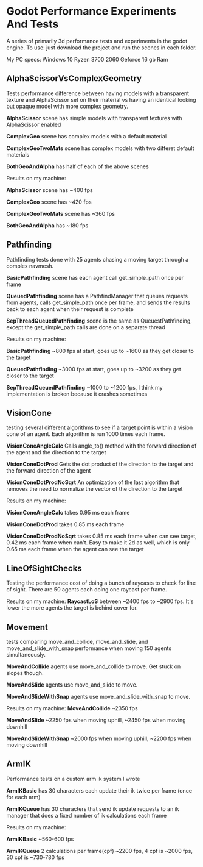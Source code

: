 # Godot Performance Experiments And Tests
A series of primarily 3d performance tests and experiments in the godot engine.
To use: just download the project and run the scenes in each folder.

My PC specs:
Windows 10
Ryzen 3700
2060 Geforce
16 gb Ram

## AlphaScissorVsComplexGeometry

Tests performance difference between having models with a transparent texture and AlphaScissor set on their material vs having an identical looking but opaque model with more complex geometry.

**AlphaScissor** scene has simple models with transparent textures with AlphaScissor enabled

**ComplexGeo** scene has complex models with a default material

**ComplexGeoTwoMats** scene has complex models with two differet default materials

**BothGeoAndAlpha** has half of each of the above scenes


Results on my machine:

**AlphaScissor** scene has ~400 fps

**ComplexGeo** scene has ~420 fps

**ComplexGeoTwoMats** scene has ~360 fps

**BothGeoAndAlpha** has ~180 fps


## Pathfinding
Pathfinding tests done with 25 agents chasing a moving target through a complex navmesh.

**BasicPathfinding** scene has each agent call get_simple_path once per frame

**QueuedPathfinding** scene has a PathfindManager that queues requests from agents, calls get_simple_path once per frame, and sends the results back to each agent when their request is complete

**SepThreadQueuedPathfinding** scene is the same as QueuestPathfinding, except the get_simple_path calls are done on a separate thread


Results on my machine:

**BasicPathfinding** ~800 fps at start, goes up to ~1600 as they get closer to the target

**QueuedPathfinding** ~3000 fps at start, goes up to ~3200 as they get closer to the target

**SepThreadQueuedPathfinding** ~1000 to ~1200 fps, I think my implementation is broken because it crashes sometimes

## VisionCone
testing several different algorithms to see if a target point is within a vision cone of an agent. Each algorithm is run 1000 times each frame.

**VisionConeAngleCalc** Calls angle_to() method with the forward direction of the agent and the direction to the target 

**VisionConeDotProd** Gets the dot product of the direction to the target and the forward direction of the agent

**VisionConeDotProdNoSqrt** An optimization of the last algorithm that removes the need to normalize the vector of the  direction to the target


Results on my machine:

**VisionConeAngleCalc** takes 0.95 ms each frame

**VisionConeDotProd** takes 0.85 ms each frame

**VisionConeDotProdNoSqrt** takes 0.85 ms each frame when can see target, 0.42 ms each frame when can't. Easy to make it 2d as well, which is only 0.65 ms each frame when the agent can see the target


## LineOfSightChecks
Testing the performance cost of doing a bunch of raycasts to check for line of sight. There are 50 agents each doing one raycast per frame.

Results on my machine:
**RaycastLoS** between ~2400 fps to ~2900 fps. It's lower the more agents the target is behind cover for.

## Movement
tests comparing move_and_collide, move_and_slide, and move_and_slide_with_snap performance when moving 150 agents simultaneously.

**MoveAndCollide** agents use move_and_collide to move. Get stuck on slopes though.

**MoveAndSlide** agents use move_and_slide to move.

**MoveAndSlideWithSnap** agents use move_and_slide_with_snap to move. 

Results on my machine:
**MoveAndCollide** ~2350 fps

**MoveAndSlide** ~2250 fps when moving uphill, ~2450 fps when moving downhill

**MoveAndSlideWithSnap** ~2000 fps when moving uphill, ~2200 fps when moving downhill

## ArmIK
Performance tests on a custom arm ik system I wrote

**ArmIKBasic** has 30 characters each update their ik twice per frame (once for each arm)

**ArmIKQueue** has 30 characters that send ik update requests to an ik manager that does a fixed number of ik calculations each frame

Results on my machine:

**ArmIKBasic** ~560-600 fps

**ArmIKQueue** 2 calculations per frame(cpf) ~2200 fps, 4 cpf is ~2000 fps, 30 cpf is ~730-780 fps

